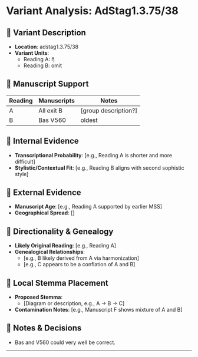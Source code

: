 # Variant Analysis: AdStag1.3.75/38

## 📌 Variant Description
- **Location**: adstag1.3.75/38
- **Variant Units**: 
  - Reading A: ἢ
  - Reading B: omit

## 🧬 Manuscript Support
| Reading | Manuscripts | Notes |
|--------|-------------|-------|
| A      | All exit B | [group description?] |
| B      | Bas V560 | oldest |

## 🧠 Internal Evidence
- **Transcriptional Probability**: [e.g., Reading A is shorter and more difficult]
- **Stylistic/Contextual Fit**: [e.g., Reading B aligns with second sophistic style]

## 🧭 External Evidence
- **Manuscript Age**: [e.g., Reading A supported by earlier MSS]
- **Geographical Spread**: []

## 🔄 Directionality & Genealogy
- **Likely Original Reading**: [e.g., Reading A]
- **Genealogical Relationships**:
  - [e.g., B likely derived from A via harmonization]
  - [e.g., C appears to be a conflation of A and B]

## 🌿 Local Stemma Placement
- **Proposed Stemma**:
  - [Diagram or description, e.g., A → B → C]
- **Contamination Notes**: [e.g., Manuscript F shows mixture of A and B]

## 📝 Notes & Decisions
- Bas and V560 could very well be correct.

---
